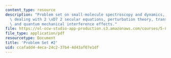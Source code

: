 ```yaml
---
content_type: resource
description: "Problem set on small-molecule spectroscopy and dynamics, non-text material\
  \ dealing with 2 \xD7 2 secular equations, perturbation theory, transition probabilities,\
  \ and quantum mechanical interference effects."
file: https://ol-ocw-studio-app-production.s3.amazonaws.com/courses/5-80-small-molecule-spectroscopy-and-dynamics-fall-2008/ccafadd44eca24c237b44d43af07e1df_02psetsp94.pdf
file_type: application/pdf
resourcetype: Document
title: 'Problem Set #2'
uid: ccafadd4-4eca-24c2-37b4-4d43af07e1df
---
```

